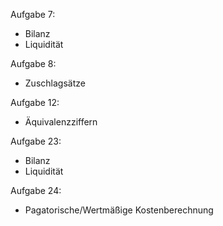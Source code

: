 Aufgabe 7:
- Bilanz
- Liquidität

Aufgabe 8:
- Zuschlagsätze

Aufgabe 12:
- Äquivalenzziffern

Aufgabe 23:
- Bilanz
- Liquidität

Aufgabe 24:
- Pagatorische/Wertmäßige Kostenberechnung

